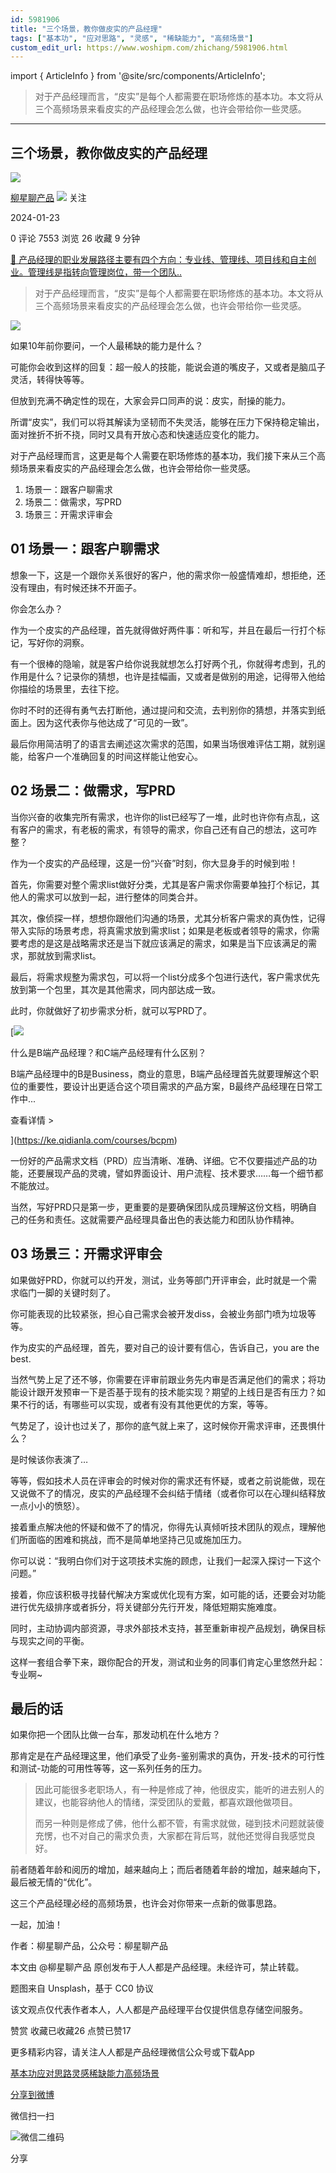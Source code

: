 ```yaml
---
id: 5981906
title: "三个场景，教你做皮实的产品经理"
tags: ["基本功", "应对思路", "灵感", "稀缺能力", "高频场景"]
custom_edit_url: https://www.woshipm.com/zhichang/5981906.html
---
```

import { ArticleInfo } from '@site/src/components/ArticleInfo';

<ArticleInfo
    author="柳星聊产品"
    authorLink="https://www.woshipm.com/u/1159493"
    published="2024-01-23"
    views={7553}
    comments={0}
    collects={26}
/>

> 对于产品经理而言，“皮实”是每个人都需要在职场修炼的基本功。本文将从三个高频场景来看皮实的产品经理会怎么做，也许会带给你一些灵感。

---

## 三个场景，教你做皮实的产品经理

[![](https://static.woshipm.com/view/woshipm_api_def_20240801230439_7136.jpg?imageView2/1/w/72/h/72/q/100)](https://www.woshipm.com/u/1159493)

[柳星聊产品](https://www.woshipm.com/u/1159493) ![](https://static.woshipm.com/tag/1101_1@2x.png) 关注

2024-01-23

0 评论 7553 浏览 26 收藏 9 分钟

[🔗 产品经理的职业发展路径主要有四个方向：专业线、管理线、项目线和自主创业。管理线是指转向管理岗位，带一个团队..](https://ke.qidianla.com/courses/90pm)

> 对于产品经理而言，“皮实”是每个人都需要在职场修炼的基本功。本文将从三个高频场景来看皮实的产品经理会怎么做，也许会带给你一些灵感。

![](https://image.woshipm.com/2023/04/13/60f506ce-d9de-11ed-8fc2-00163e0b5ff3.jpg)

如果10年前你要问，一个人最稀缺的能力是什么？

可能你会收到这样的回复：超一般人的技能，能说会道的嘴皮子，又或者是脑瓜子灵活，转得快等等。

但放到充满不确定性的现在，大家会异口同声的说：皮实，耐操的能力。

所谓“皮实”，我们可以将其解读为坚韧而不失灵活，能够在压力下保持稳定输出，面对挫折不折不挠，同时又具有开放心态和快速适应变化的能力。

对于产品经理而言，这更是每个人需要在职场修炼的基本功，我们接下来从三个高频场景来看皮实的产品经理会怎么做，也许会带给你一些灵感。

1.  场景一：跟客户聊需求
2.  场景二：做需求，写PRD
3.  场景三：开需求评审会

## 01 场景一：跟客户聊需求

想象一下，这是一个跟你关系很好的客户，他的需求你一般盛情难却，想拒绝，还没有理由，有时候还抹不开面子。

你会怎么办？

作为一个皮实的产品经理，首先就得做好两件事：听和写，并且在最后一行打个标记，写好你的洞察。

有一个很棒的隐喻，就是客户给你说我就想怎么打好两个孔，你就得考虑到，孔的作用是什么？记录你的猜想，也许是挂幅画，又或者是做别的用途，记得带入他给你描绘的场景里，去往下挖。

你时不时的还得有勇气去打断他，通过提问和交流，去判别你的猜想，并落实到纸面上。因为这代表你与他达成了“可见的一致”。

最后你用简洁明了的语言去阐述这次需求的范围，如果当场很难评估工期，就别逞能，给客户一个准确回复的时间这样能让他安心。

## 02 场景二：做需求，写PRD

当你兴奋的收集完所有需求，也许你的list已经写了一堆，此时也许你有点乱，这有客户的需求，有老板的需求，有领导的需求，你自己还有自己的想法，这可咋整？

作为一个皮实的产品经理，这是一份“兴奋”时刻，你大显身手的时候到啦！

首先，你需要对整个需求list做好分类，尤其是客户需求你需要单独打个标记，其他人的需求可以放到一起，进行整体的同类合并。

其次，像侦探一样，想想你跟他们沟通的场景，尤其分析客户需求的真伪性，记得带入实际的场景考虑，将真需求放到需求list；如果是老板或者领导的需求，你需要考虑的是这是战略需求还是当下就应该满足的需求，如果是当下应该满足的需求，那就放到需求list。

最后，将需求规整为需求包，可以将一个list分成多个包进行迭代，客户需求优先放到第一个包里，其次是其他需求，同内部达成一致。

此时，你就做好了初步需求分析，就可以写PRD了。

[![](https://image.woshipm.com/2023/07/27/6f50fd24-2c7f-11ee-875d-00163e0b5ff3.png)

什么是B端产品经理？和C端产品经理有什么区别？

B端产品经理中的B是Business，商业的意思，B端产品经理首先就要理解这个职位的重要性，要设计出更适合这个项目需求的产品方案，B最终产品经理在日常工作中...

查看详情 >

](https://ke.qidianla.com/courses/bcpm)

一份好的产品需求文档（PRD）应当清晰、准确、详细。它不仅要描述产品的功能，还要展现产品的灵魂，譬如界面设计、用户流程、技术要求……每一个细节都不能放过。

当然，写好PRD只是第一步，更重要的是要确保团队成员理解这份文档，明确自己的任务和责任。这就需要产品经理具备出色的表达能力和团队协作精神。

## 03 场景三：开需求评审会

如果做好PRD，你就可以约开发，测试，业务等部门开评审会，此时就是一个需求临门一脚的关键时刻了。

你可能表现的比较紧张，担心自己需求会被开发diss，会被业务部门喷为垃圾等等。

作为皮实的产品经理，首先，要对自己的设计要有信心，告诉自己，you are the best.

当然气势上足了还不够，你需要在评审前跟业务先内审是否满足他们的需求；将功能设计跟开发预审一下是否基于现有的技术能实现？期望的上线日是否有压力？如果不行的话，有哪些可以实现，或者有没有其他更优的方案，等等。

气势足了，设计也过关了，那你的底气就上来了，这时候你开需求评审，还畏惧什么？

是时候该你表演了…

等等，假如技术人员在评审会的时候对你的需求还有怀疑，或者之前说能做，现在又说做不了的情况，皮实的产品经理不会纠结于情绪（或者你可以在心理纠结释放一点小小的愤怒）。

接着重点解决他的怀疑和做不了的情况，你得先认真倾听技术团队的观点，理解他们所面临的困难和挑战，而不是简单地坚持己见或施加压力。

你可以说：“我明白你们对于这项技术实施的顾虑，让我们一起深入探讨一下这个问题。”

接着，你应该积极寻找替代解决方案或优化现有方案，如可能的话，还要会对功能进行优先级排序或者拆分，将关键部分先行开发，降低短期实施难度。

同时，主动协调内部资源，寻求外部技术支持，甚至重新审视产品规划，确保目标与现实之间的平衡。

这样一套组合拳下来，跟你配合的开发，测试和业务的同事们肯定心里悠然升起：专业啊~

## 最后的话

如果你把一个团队比做一台车，那发动机在什么地方？

那肯定是在产品经理这里，他们承受了业务-鉴别需求的真伪，开发-技术的可行性和测试-功能的可用性等等，这一系列任务的压力。

> 因此可能很多老职场人，有一种是修成了神，他很皮实，能听的进去别人的建议，也能容纳他人的情绪，深受团队的爱戴，都喜欢跟他做项目。
> 
> 而另一种则是修成了佛，他什么都不管，有需求就做，碰到技术问题就装傻充愣，也不对自己的需求负责，大家都在背后骂，就他还觉得自我感觉良好。

前者随着年龄和阅历的增加，越来越向上；而后者随着年龄的增加，越来越向下，最后被无情的“优化”。

这三个产品经理必经的高频场景，也许会对你带来一点新的做事思路。

一起，加油！

作者：柳星聊产品，公众号：柳星聊产品

本文由 @柳星聊产品 原创发布于人人都是产品经理。未经许可，禁止转载。

题图来自 Unsplash，基于 CC0 协议

该文观点仅代表作者本人，人人都是产品经理平台仅提供信息存储空间服务。

赞赏 收藏已收藏26 点赞已赞17

更多精彩内容，请关注人人都是产品经理微信公众号或下载App

[基本功](https://www.woshipm.com/tag/%e5%9f%ba%e6%9c%ac%e5%8a%9f)[应对思路](https://www.woshipm.com/tag/%e5%ba%94%e5%af%b9%e6%80%9d%e8%b7%af)[灵感](https://www.woshipm.com/tag/%e7%81%b5%e6%84%9f)[稀缺能力](https://www.woshipm.com/tag/%e7%a8%80%e7%bc%ba%e8%83%bd%e5%8a%9b)[高频场景](https://www.woshipm.com/tag/%e9%ab%98%e9%a2%91%e5%9c%ba%e6%99%af)

[分享到微博](https://service.weibo.com/share/share.php?appkey=2775287854&title=三个场景，教你做皮实的产品经理&url=https://www.woshipm.com/zhichang/5981906.html&pic=https://image.woshipm.com/2023/04/13/60f506ce-d9de-11ed-8fc2-00163e0b5ff3.jpg)

微信扫一扫

![微信二维码](https://api.pwmqr.com/qrcode/create/?url=https://www.woshipm.com/zhichang/5981906.html)

分享